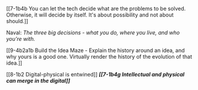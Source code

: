 [[7-1b4b You can let the tech decide what are the problems to be solved. Otherwise, it will decide by itself. It's about possibility and not about should.]]

Naval: *The three big decisions - what you do, where you live, and who you’re with.*

[[9-4b2a1b Build the Idea Maze - Explain the history around an idea, and why yours is a good one. Virtually render the history of the evolution of that idea.]]

[[8-1b2 Digital-physical is entwined]]
	***[[7-1b4g Intellectual and physical can merge in the digital]]***
